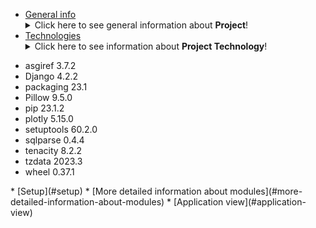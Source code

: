 * [General info](#generalinfo)
  <details>
   <summary>Click here to see general information about <b>Project</b>!</summary>
   <b>Covid-19 report application</b> is a simple application that allows counting active cases of SARS-Cov-2 infection and then         presents the results as a simple graph of the number of infections as a function of time. 
   </details>
* [Technologies](#technologies)
   <details>
   <summary>Click here to see information about <b>Project Technology</b>!</summary>
   <b>Covid-19 report application</b> The application was developed in the Django framework(Python). HTML was used to create the         templates.
    
<ul>
<li>asgiref   	3.7.2 </li> 
<li>Django     4.2.2 </li> 
<li>packaging  23.1  </li> 
<li>Pillow      9.5.0</li> 
<li>pip        23.1.2</li> 
<li>plotly     5.15.0</li> 
<li>setuptools 60.2.0</li> 
<li>sqlparse    0.4.4</li> 
<li>tenacity    8.2.2</li> 
<li>tzdata     2023.3</li> 
<li>wheel      0.37.1</li> 
</ul>

   </details>
* [Setup](#setup)
* [More detailed information about modules](#more-detailed-information-about-modules)
* [Application view](#application-view)



